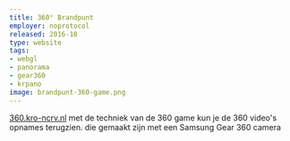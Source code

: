 ```yaml
---
title: 360° Brandpunt
employer: noprotocol
released: 2016-10
type: website
tags:
- webgl
- panorama
- gear360
- krpano
image: brandpunt-360-game.png
---
```


[360.kro-ncrv.nl](http://360.kro-ncrv.nl) met de techniek van de 360 game kun je de 360 video's opnames terugzien. die gemaakt zijn met een Samsung Gear 360 camera 